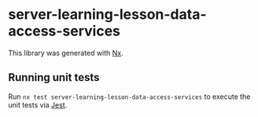 # server-learning-lesson-data-access-services

This library was generated with [Nx](https://nx.dev).

## Running unit tests

Run `nx test server-learning-lesson-data-access-services` to execute the unit tests via [Jest](https://jestjs.io).
